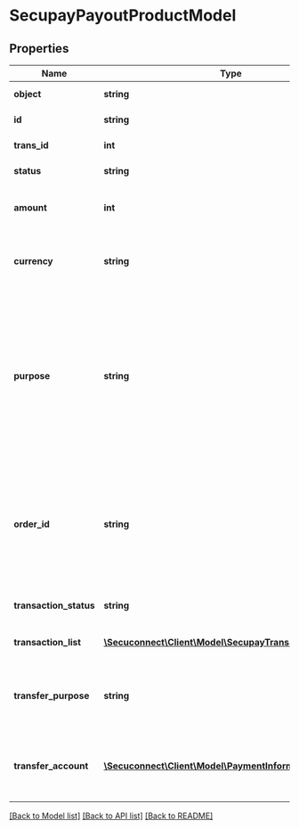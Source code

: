 # SecupayPayoutProductModel

## Properties
Name | Type | Description | Notes
------------ | ------------- | ------------- | -------------
**object** | **string** | Product name | 
**id** | **string** | ID of instance | 
**trans_id** | **int** | ID of transaction | 
**status** | **string** | Transaction status | 
**amount** | **int** | Total amount of transaction lit&#39;s items | 
**currency** | **string** | ISO 4217 code of currency, eg EUR for Euro. | 
**purpose** | **string** | The purpose of the payment. This is the later assignment of the payment is for example on the account statement of the buyer. | 
**order_id** | **string** | Specifying an order number. Depending on the contract setting, this must be unique for each payment. | 
**transaction_status** | **string** | Transaction status (number) | 
**transaction_list** | [**\Secuconnect\Client\Model\SecupayTransactionListItem[]**](SecupayTransactionListItem.md) | A list of transaction items | 
**transfer_purpose** | **string** | The purpose the payer needs to use for his transfer | 
**transfer_account** | [**\Secuconnect\Client\Model\PaymentInformation**](PaymentInformation.md) | The bank account the payer needs to use for his transfer | 

[[Back to Model list]](../README.md#documentation-for-models) [[Back to API list]](../README.md#documentation-for-api-endpoints) [[Back to README]](../README.md)


